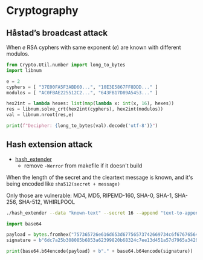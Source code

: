 # Cryptography

## Håstad’s broadcast attack
When *e* RSA cyphers with same exponent (*e*) are known with different modulos.

```python
from Crypto.Util.number import long_to_bytes
import libnum

e = 2
cyphers = [ "37E00FA5F3ABD60...", "10E3E5867FF8DDD..." ]
modulos = [ "AC0FBAE225512C2...", "643FB17D89A5453..." ]

hex2int = lambda hexes: list(map(lambda x: int(x, 16), hexes))
res = libnum.solve_crt(hex2int(cyphers), hex2int(modulos))
val = libnum.nroot(res,e)

print(f"Decipher: {long_to_bytes(val).decode('utf-8')}")
```

## Hash extension attack
- [hash_extender](https://github.com/iagox86/hash_extender)
  - remove `-Werror` from makefile if it doesn't build

When the length of the secret and the cleartext message is known, and it's being encoded like `sha512(secret + message)`

Only those are vulnerable: MD4, MD5, RIPEMD-160, SHA-0, SHA-1, SHA-256, SHA-512, WHIRLPOOL

```bash
./hash_extender --data "known-text" --secret 16 --append "text-to-append" --signature c53bf847cc63b6b903c7d13417809a8a4697b7a582c623707a36105ab86dfd5387c7791b624eb1d1b4f109599eac9622c47610f6f3ecfc97cb0cdd3759f6a2b8 --format sha512
```

```python
import base64

payload = bytes.fromhex("757365726e616d653d67756573742669734c6f67676564496e3d46616c73658000000000000000000000000000000000000000000000000000000000000000000000000000000000000000000000000000000000000000000000000000000000000000000000000000000000000001782669734c6f67676564496e3d54727565")
signature = b"6dc7a25b308085b6853a62399820b68324c7ee13d451a57d7965a3429f2d17c03e7c82052359e15317582a522df5ae4277e8182f7a150336fa869a6fa4b76a0e"

print(base64.b64encode(payload) + b"." + base64.b64encode(signature))
```
